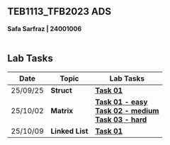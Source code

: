 ## TEB1113_TFB2023 ADS<br>
**Safa Sarfraz | 24001006**<br><br>

## Lab Tasks

| Date       | Topic | Lab Tasks |
|------------|-----------|-----------|
| 25/09/25 | **Struct** |[**Task 01**](https://github.com/vviperinae/TEB1113_TFB2023_DSA/blob/main/25_09_25/task1.cpp) |
| 25/10/02 | **Matrix** | [**Task 01 - easy**](https://github.com/vviperinae/TEB1113_TFB2023_DSA/blob/main/25_10_02/task2_easy.cpp)<br>[**Task 02 - medium**](https://github.com/vviperinae/TEB1113_TFB2023_DSA/blob/main/25_10_02/task2_medium.cpp)<br>[**Task 03 - hard**](https://github.com/vviperinae/TEB1113_TFB2023_DSA/blob/main/25_10_02/task2_hard.cpp)|
| 25/10/09 | **Linked List** |[**Task 01**](https://github.com/vviperinae/TEB1113_TFB2023_DSA/blob/main/25_09_25/task1.cpp)|
